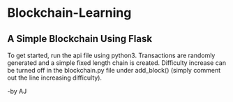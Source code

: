 # Blockchain-Learning

## A Simple Blockchain Using Flask

To get started, run the api file using python3. Transactions are randomly
generated and a simple fixed length chain is created. Difficulty increase can
be turned off in the blockchain.py file under add_block() (simply comment out
the line increasing difficulty).


-by AJ
